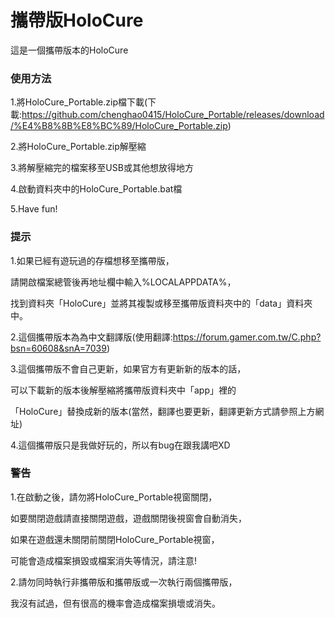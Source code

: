 # 攜帶版HoloCure
這是一個攜帶版本的HoloCure

### 使用方法

1.將HoloCure_Portable.zip檔下載(下載:https://github.com/chenghao0415/HoloCure_Portable/releases/download/%E4%B8%8B%E8%BC%89/HoloCure_Portable.zip)

2.將HoloCure_Portable.zip解壓縮

3.將解壓縮完的檔案移至USB或其他想放得地方

4.啟動資料夾中的HoloCure_Portable.bat檔

5.Have fun!

### 提示

1.如果已經有遊玩過的存檔想移至攜帶版，

  請開啟檔案總管後再地址欄中輸入%LOCALAPPDATA%，

  找到資料夾「HoloCure」並將其複製或移至攜帶版資料夾中的「data」資料夾中。

2.這個攜帶版本為為中文翻譯版(使用翻譯:https://forum.gamer.com.tw/C.php?bsn=60608&snA=7039)

3.這個攜帶版不會自己更新，如果官方有更新新的版本的話，
  
  可以下載新的版本後解壓縮將攜帶版資料夾中「app」裡的

 「HoloCure」替換成新的版本(當然，翻譯也要更新，翻譯更新方式請參照上方網址)

4.這個攜帶版只是我做好玩的，所以有bug在跟我講吧XD

### 警告

1.在啟動之後，請勿將HoloCure_Portable視窗關閉，

如要關閉遊戲請直接關閉遊戲，遊戲關閉後視窗會自動消失，

如果在遊戲還未關閉前關閉HoloCure_Portable視窗，

可能會造成檔案損毀或檔案消失等情況，請注意!

2.請勿同時執行非攜帶版和攜帶版或一次執行兩個攜帶版，

我沒有試過，但有很高的機率會造成檔案損壞或消失。
